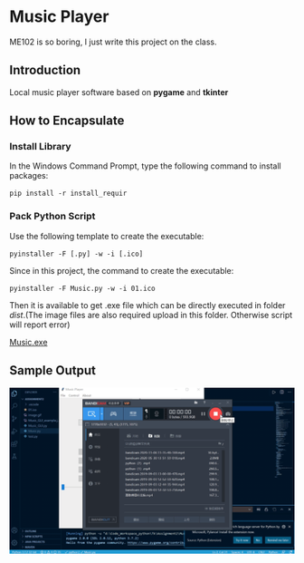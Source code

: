 # Music Player

ME102 is so boring, I just write this project on the class.

## Introduction

Local music player software based on **pygame** and **tkinter**

## How to Encapsulate

### Install Library

In the Windows Command Prompt, type the following command to install packages:

```
pip install -r install_requir
```

### Pack Python Script

Use the following template to create the executable:

```
pyinstaller -F [.py] -w -i [.ico]
```

Since in this project, the command to create the executable:

```
pyinstaller -F Music.py -w -i 01.ico
```

Then it is available to get .exe file which can be directly executed in folder *dist*.(The image files are also required upload in this folder. Otherwise script will report error)

[Music.exe](/dist/Music.exe)

## Sample Output

![Sample Music Player](/Music-example.gif)
